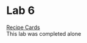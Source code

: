 # Lab 6
[Recipe Cards](https://bsnow1400.github.io/fa22-cse110-lab6/)  
This lab was completed alone
